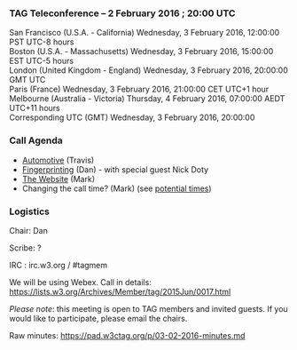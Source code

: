 ### TAG Teleconference – 2 February 2016 ; 20:00 UTC

San Francisco (U.S.A. - California)	Wednesday, 3 February 2016, 12:00:00	PST	UTC-8 hours  
Boston (U.S.A. - Massachusetts)	Wednesday, 3 February 2016, 15:00:00	EST	UTC-5 hours  
London (United Kingdom - England)	Wednesday, 3 February 2016, 20:00:00	GMT	UTC  
Paris (France)	Wednesday, 3 February 2016, 21:00:00	CET	UTC+1 hour  
Melbourne (Australia - Victoria)	Thursday, 4 February 2016, 07:00:00	AEDT	UTC+11 hours  
Corresponding UTC (GMT)	Wednesday, 3 February 2016, 20:00:00	 

### Call Agenda
* [Automotive](https://github.com/w3ctag/spec-reviews/issues/81) (Travis)
* [Fingerprinting](https://github.com/w3ctag/spec-reviews/issues/38) (Dan) - with special guest Nick Doty
* [The Website](https://lists.w3.org/Archives/Member/tag/2016Jan/0006.html) (Mark)
* Changing the call time? (Mark) (see [potential times](https://github.com/w3ctag/meetings/wiki/Potential-teleconference-times))

### Logistics

Chair: Dan

Scribe: ?

IRC : irc.w3.org / #tagmem

We will be using Webex. Call in details: https://lists.w3.org/Archives/Member/tag/2015Jun/0017.html

*Please note*: this meeting is open to TAG members and invited guests. If you would like to participate, please email the chairs.

Raw minutes: https://pad.w3ctag.org/p/03-02-2016-minutes.md
